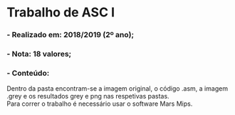 # Trabalho de ASC I
### - Realizado em: 2018/2019 (2º ano);  
### - Nota: 18 valores;
### - Conteúdo:
Dentro da pasta encontram-se a imagem original, o código .asm, a imagem .grey e os resultados grey e png nas respetivas pastas.  
Para correr o trabalho é necessário usar o software Mars Mips.
